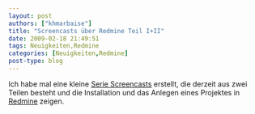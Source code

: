 ```yaml
---
layout: post
authors: ["khmarbaise"]
title: "Screencasts über Redmine Teil I+II"
date: 2009-02-18 21:49:51
tags: Neuigkeiten,Redmine
categories: [Neuigkeiten,Redmine]
post-type: blog
---
```

Ich habe mal eine kleine <a href="http://www.soebes.de/public/screencasts.de.html">Serie Screencasts</a> erstellt, die derzeit aus zwei Teilen besteht und die Installation und das Anlegen eines Projektes in <a href="http://www.redmine.org">Redmine</a> zeigen.
